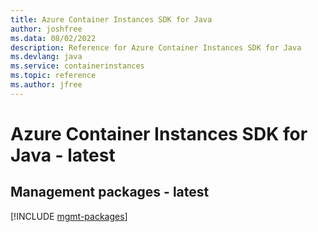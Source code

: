 ```yaml
---
title: Azure Container Instances SDK for Java
author: joshfree
ms.data: 08/02/2022
description: Reference for Azure Container Instances SDK for Java
ms.devlang: java
ms.service: containerinstances
ms.topic: reference
ms.author: jfree
---
```

# Azure Container Instances SDK for Java - latest

## Management packages - latest
[!INCLUDE [mgmt-packages](container-instances-mgmt-index.md)]